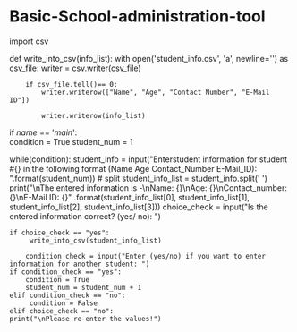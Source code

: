 # Basic-School-administration-tool

import csv

def write_into_csv(info_list):
	with open('student_info.csv', 'a', newline='') as csv_file:
		writer = csv.writer(csv_file)

		if csv_file.tell()== 0:
			writer.writerow(["Name", "Age", "Contact Number", "E-Mail ID"])

			writer.writerow(info_list)

if _name_ == '_main_':			
    condition = True
    student_num = 1


while(condition):
	 student_info =  input("Enterstudent information for student #{} in the following format (Name Age Contact_Number E-Mail_ID): ".format(student_num))
     # split
	 student_info_list = student_info.split(' ')
	    print("\nThe entered information is -\nName: {}\nAge: {}\nContact_number: {}\nE-Mail ID: {}"
              .format(student_info_list[0], student_info_list[1], student_info_list[2], student_info_list[3]))
        choice_check = input("Is the entered information correct? (yes/ no): ")

    if choice_check == "yes":
		 write_into_csv(student_info_list)
		 
	    condition_check = input("Enter (yes/no) if you want to enter information for another student: ")
	if condition_check == "yes":
	    condition = True
		student_num = student_num + 1
	elif condition_check == "no":
	     condition = False  
    elif choice_check == "no":
    print("\nPlease re-enter the values!")
